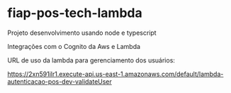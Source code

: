 # fiap-pos-tech-lambda
Projeto desenvolvimento usando node e typescript

Integrações com o Cognito da Aws e Lambda

URL de uso da lambda para gerenciamento dos usuários:

https://2xn591ilr1.execute-api.us-east-1.amazonaws.com/default/lambda-autenticacao-pos-dev-validateUser
